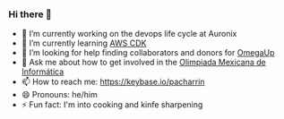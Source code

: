 ### Hi there 👋

- 🔭 I’m currently working on the devops life cycle at Auronix
- 🌱 I’m currently learning [AWS CDK](https://github.com/aws/aws-cdk/)
- 🤔 I’m looking for help finding collaborators and donors for [OmegaUp](https://omegaup.org/) 
- 💬 Ask me about how to get involved in the [Olimpiada Mexicana de Informática](https://github.com/ComiteMexicanoDeInformatica/)
- 📫 How to reach me: https://keybase.io/pacharrin
- 😄 Pronouns: he/him
- ⚡ Fun fact: I'm into cooking and kinfe sharpening
